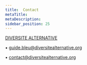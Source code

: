 ```yaml
---
title:  Contact
metaTitle: 
metaDescription: 
sidebar_position: 25
---
```




[DIVERSITE ALTERNATIVE](https://github.com/facebook/docusaurus/discussions/4610)

▪ guide.bleu@diversitealternative.org

▪ contact@diversitealternative.org
